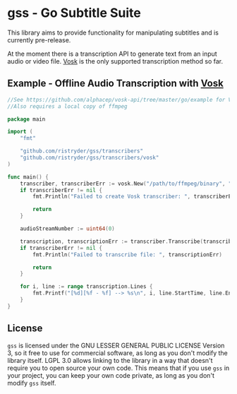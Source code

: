 # gss - Go Subtitle Suite
This library aims to provide functionality for manipulating subtitles and is currently pre-release.

At the moment there is a transcription API to generate text from an input audio or video file. [Vosk](https://alphacephei.com/vosk/) is the only supported transcription method so far.

## Example - Offline Audio Transcription with [Vosk](https://alphacephei.com/vosk/)
```go
//See https://github.com/alphacep/vosk-api/tree/master/go/example for Vosk installation, ensure all environment variables are set
//Also requires a local copy of ffmpeg

package main

import (
	"fmt"

	"github.com/ristryder/gss/transcribers"
	"github.com/ristryder/gss/transcribers/vosk"
)

func main() {
	transcriber, transcriberErr := vosk.New("/path/to/ffmpeg/binary", "/path/to/Vosk/models")
	if transcriberErr != nil {
		fmt.Println("Failed to create Vosk transcriber: ", transcriberErr)

		return
	}

	audioStreamNumber := uint64(0)

	transcription, transcriptionErr := transcriber.Transcribe(transcribers.NewTranscriptionOptions(audioStreamNumber, "/path/to/audio/or/video/file.mkv"))
	if transcriberErr != nil {
		fmt.Println("Failed to transcribe file: ", transcriptionErr)

		return
	}

	for i, line := range transcription.Lines {
		fmt.Printf("[%d][%f - %f] --> %s\n", i, line.StartTime, line.EndTime, line.Text)
	}
}
```

## License
`gss` is licensed under the GNU LESSER GENERAL PUBLIC LICENSE Version 3, 
so it free to use for commercial software, as long as you don't modify the library itself. 
LGPL 3.0 allows linking to the library in a way that doesn't require you to open source your own code. 
This means that if you use `gss` in your project, you can keep your own code private, 
as long as you don't modify `gss` itself.